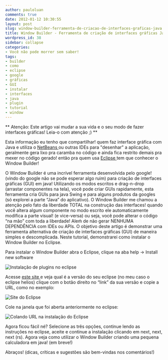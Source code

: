 ```yaml
---
author: pauloluan
comments: true
date: 2012-01-12 10:30:55
layout: post
slug: window-builder-ferramenta-de-criacao-de-interfaces-graficas-java
title: Window Builder - Ferramenta de criação de interfaces gráficas Java
wordpress_id: 38
sidebar: collapse
categories:
- Você não pode morrer sem saber!
tags:
- builder
- como
- eclipse
- google
- gráficas
- GUI
- instalar
- interfaces
- java
- plugin
- tutorial
- window
---
```


**
Atenção: Este artigo vai mudar a sua vida e o seu modo de fazer interfaces gráficas! Leia-o com atenção ;) **




Esta informação eu tenho que compartilhar! quem faz interface gráfica com Java e utiliza o [ NetBeans ](//netbeans.org/”) ou outras IDEs para "desenhar" a aplicação, geralmente gera lixo pra caramba no código e ainda fica restrito demais pra mexer no código gerado! então pra quem usa [ Eclipse ](//www.eclipse.org/downloads/”) tem que conhecer o Window Builder!







<!-- more -->
O Window Builder é uma incrível ferramenta desenvolvida pelo google! (vindo do google não se pode esperar algo ruim) para criação de interfaces gráficas (GUI) em java!
Utilizando os modos escritos e drag-n-drop (arrastar componentes na tela), você pode criar GUIs rapidamente, esta ferramenta cria GUIs para java Swing e para alguns produtos da googles (só explorei a parte “Java” do aplicativo).
O Window Builder me chamou a atenção pelo fato da liberdade TOTAL na construção das interfaces! quando você altera algum componente no modo escrito ele automaticamente modifica a parte visual! (e vice-versa) ou seja, você pode alterar o código “na mão” com toda a liberdade! Aleḿ de não gerar NENHUMA DEPENDÊNCIA com IDEs ou APIs.
O objetivo deste artigo é demonstrar uma ferramenta alternativa de criação de interfaces gráficas (GUI) de maneira simples e descomplicada. Neste tutorial, demonstrarei como instalar o Window Builder no Eclipse.




Para instalar o Window Builder abra o Eclipse, clique na aba help → Install new software




![Instalação de plugins no eclipse](http://javalees.files.wordpress.com/2012/01/install-new-software1.jpg)




Acesse [ este site ](http://eclipse.org/windowbuilder/download.php) e veja qual é a versão do seu eclipse (no meu caso o eclipse helios) clique com o botão direito no “link” da sua versão e copie a URL, como no exemplo:




![Site do Eclipse](http://javalees.files.wordpress.com/2012/01/site-do-eclipse.jpg)




Cole na janela que foi aberta anteriormente no eclipse:




![Colando URL na instalação do Eclipse](http://javalees.files.wordpress.com/2012/01/colando-url.jpg)




Agora ficou fácil né? Selecione as três opções, continue lendo as instruções no eclipse, aceite e continue a instalação clicando em next, next, next (rs). Agora veja como utilizar o Window Builder  criando uma pequena calculadora em java! (em breve!)




Abraços! (dicas, críticas e sugestões são bem-vindas nos comentários!)
